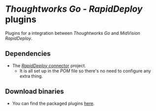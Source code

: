 _Thoughtworks Go_ - _RapidDeploy_ plugins 
==============

Plugins for a integration between _Thoughtworks Go_ and _MidVision RapidDeploy_.

## Dependencies
* The [_RapidDeploy_ connector](https://github.com/MidVision/rapiddeploy-connector) project.
  * It is all set up in the _POM_ file so there's no need to configure any extra thing.

## Download binaries
* You can find the packaged plugins [here](http://www.download.midvision.com/content/repositories/Community_release/com/midvision/plugins/go/).

